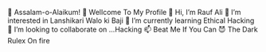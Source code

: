 💓 Assalam-o-Alaikum!
🥰 Wellcome To My Profile
👋 Hi, I’m Rauf Ali
👀 I’m interested in Lanshikari Walo ki Baji
🌱 I’m currently learning Ethical Hacking
💞️ I’m looking to collaborate on ...Hacking
📫 Beat Me If You Can
😈 The Dark Rulex On fire
